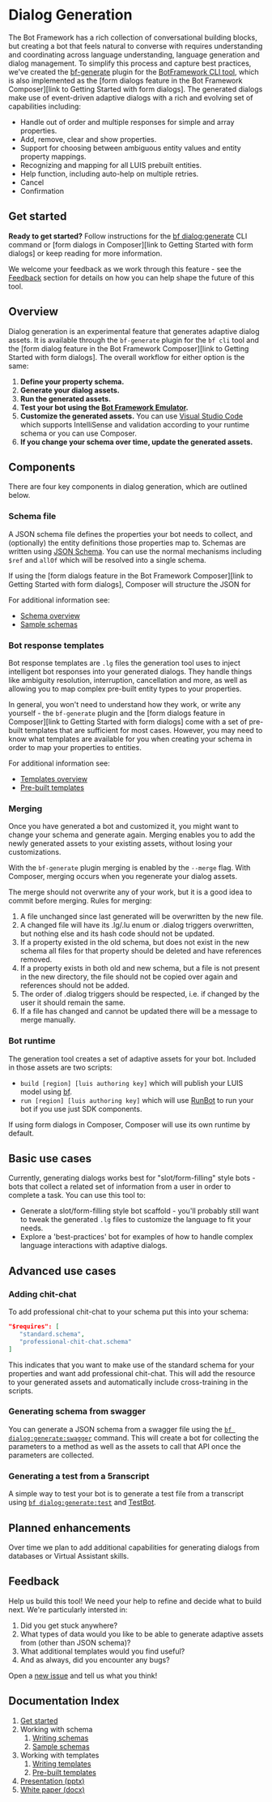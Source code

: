 # Dialog Generation

The Bot Framework has a rich collection of conversational building blocks, but
creating a bot that feels natural to converse with requires understanding and
coordinating across language understanding, language generation and dialog
management. To simplify this process and capture best practices, we've created
the [bf-generate][bf-generate] plugin for the [BotFramework CLI tool][bf], which is also implemented as the [form dialogs feature in the Bot Framework Composer][link to Getting Started with form dialogs]. The
generated dialogs make use of event-driven adaptive dialogs with a rich and
evolving set of capabilities including:

- Handle out of order and multiple responses for simple and array properties.
- Add, remove, clear and show properties.
- Support for choosing between ambiguous entity values and entity property mappings.
- Recognizing and mapping for all LUIS prebuilt entities.
- Help function, including auto-help on multiple retries.
- Cancel
- Confirmation

## Get started ##
**Ready to get started?** Follow instructions for the [bf dialog:generate][start] CLI command or [form dialogs in Composer][link to Getting Started with form dialogs] or keep reading for more information.

We welcome your feedback as we work through this feature - see the
[Feedback](#feedback) section for details on how you can help shape the future
of this tool.

## Overview

Dialog generation is an experimental feature that generates adaptive dialog assets. It is available through the `bf-generate` plugin for the `bf cli` tool and the [form dialog feature in the Bot Framework Composer][link to Getting Started with form dialogs]. The overall workflow for either option is the same:

1. **Define your property schema.**
2. **Generate your dialog assets.**
3. **Run the generated assets.**
4. **Test your bot using the [Bot Framework Emulator][emulator].**
5. **Customize the generated assets.** You can use [Visual Studio Code][vscode] which
   supports IntelliSense and validation according to your runtime schema or you can use Composer.
6. **If you change your schema over time, update the generated assets.**

## Components

There are four key components in dialog generation, which are outlined below.

### Schema file

A JSON schema file defines the properties your bot needs to collect, and
(optionally) the entity definitions those properties map to. Schemas are written
using [JSON Schema][JSONSchema]. You can use the normal mechanisms including
`$ref` and `allOf` which will be resolved into a single schema.

If using the [form dialogs feature in the Bot Framework Composer][link to Getting Started with form dialogs], Composer will structure the JSON for

For additional information see:

- [Schema overview][schema]
- [Sample schemas][sample-schemas]

### Bot response templates

Bot response templates are `.lg` files the generation tool uses to inject intelligent bot responses into
your generated dialogs. They handle things like ambiguity resolution,
interruption, cancellation and more, as well as allowing you to map complex
pre-built entity types to your properties.

In general, you won't need to understand how they work, or write any yourself -
the `bf-generate` plugin and the [form dialogs feature in Composer][link to Getting Started with form dialogs] come with a set of pre-built templates that are sufficient for most
cases. However, you may need to know what templates are available for you when
creating your schema in order to map your properties to entities.

For additional information see:

- [Templates overview][templates-overview]
- [Pre-built templates][templates]

### Merging

Once you have generated a bot and customized it, you might want to change your
schema and generate again. Merging enables you to add the newly generated assets to your existing assets, without losing your customizations.

With the `bf-generate` plugin merging is enabled by the `--merge` flag. With Composer, merging occurs when you regenerate your dialog assets.

The merge should not overwrite any of your work, but it is a good idea to commit before merging.
Rules for merging:
 1) A file unchanged since last generated will be overwritten by the new file.
 2) A changed file will have its .lg/.lu enum or .dialog triggers overwritten,
    but nothing else and its hash code should not be updated.
 3) If a property existed in the old schema, but does not exist in the new
    schema all files for that property should be deleted and have references
    removed.
 4) If a property exists in both old and new schema, but a file is not present
    in the new directory, the file should not be copied over again and
    references should not be added.
 5) The order of .dialog triggers should be respected, i.e. if changed by the
    user it should remain the same. 
 6) If a file has changed and cannot be updated there will be a message to merge
    manually.
    
### Bot runtime

The generation tool creates a set of adaptive assets for your bot.  Included in
those assets are two scripts:
* `build [region] [luis authoring key]` which will publish your LUIS model using
  [bf][bf].
* `run [region] [luis authoring key]` which will use [RunBot][runbot] to run
  your bot if you use just SDK components.

If using form dialogs in Composer, Composer will use its own runtime by default.

## Basic use cases

Currently, generating dialogs works best for "slot/form-filling" style bots -
bots that collect a related set of information from a user in order to complete
a task. You can use this tool to:

- Generate a slot/form-filling style bot scaffold - you'll probably still want
  to tweak the generated `.lg` files to customize the language to fit your
  needs.
- Explore a 'best-practices' bot for examples of how to handle complex language
  interactions with adaptive dialogs.


## Advanced use cases

### Adding chit-chat

To add professional chit-chat to your schema put this into your schema:
```json
"$requires": [
   "standard.schema",
   "professional-chit-chat.schema"
]
```
This indicates that you want to make use of the standard schema for your
properties and want add professional chit-chat.  This will add the resource to
your generated assets and automatically include cross-training in the scripts.

### Generating schema from swagger

You can generate a JSON schema from a swagger file using the [`bf
dialog:generate:swagger`](generator/packages/cli/readme.md#bf-dialoggenerateswagger-path) command. This will
create a bot for collecting the parameters to a method as well as the assets to
call that API once the parameters are collected.

### Generating a test from a 5ranscript
A simple way to test your bot is to generate a test file from a transcript using [`bf
dialog:generate:test`](generator/packages/cli/readme.md#bf-dialoggeneratetest-transcript-dialog) and [TestBot][TestBot].  

## Planned enhancements

Over time we plan to add additional capabilities for generating dialogs from
databases or Virtual Assistant skills.

## Feedback

Help us build this tool! We need your help to refine and decide what to build
next. We're particularly intersted in:

1. Did you get stuck anywhere?
1. What types of data would you like to be able to generate adaptive assets from (other than JSON schema)?
1. What additional templates would you find useful?
1. And as always, did you encounter any bugs?

Open a [new issue](https://github.com/microsoft/BotBuilder-Samples/issues/new/choose) and tell us what you think!

## Documentation Index

1. [Get started][start]
1. Working with schema
    1. [Writing schemas][schema]
    1. [Sample schemas][sample-schemas]
1. Working with templates
    1. [Writing templates][templates-overview]
    1. [Pre-built templates][templates]
1. [Presentation (pptx)](docs/2020%20Feb%20MVP%20Generated%20Dialogs.pptx)
1. [White paper (docx)](docs/Generating%20Dialogs%20from%20Schema,%20APIs%20and%20Databases.docx)

[schema]:docs/bot-schema.md
[templates]:generator/packages/library/templates
[templates-overview]:docs/templates.md
[start]:docs/get-started.md
[JSONSchema]:https://json-schema.org/
[bf]:https://github.com/microsoft/botframework-cli
[myget]:https://botbuilder.myget.org/gallery
[runbot]:runbot/
[composer]:https://github.com/Microsoft/BotFramework-Composer
[vscode]:https://code.visualstudio.com/Download
[bf-generate]:generator/packages/cli/README.md
[bf]:https://github.com/microsoft/botframework-cli
[composer]:https://github.com/Microsoft/BotFramework-Composer
[sample-schemas]:docs/example-schemas
[luis-prebuilt]:https://docs.microsoft.com/azure/cognitive-services/LUIS/luis-reference-prebuilt-entities#english-american-entity-support
[emulator]:https://github.com/microsoft/BotFramework-Emulator
[TestBot]:TestBot/readme.md#
